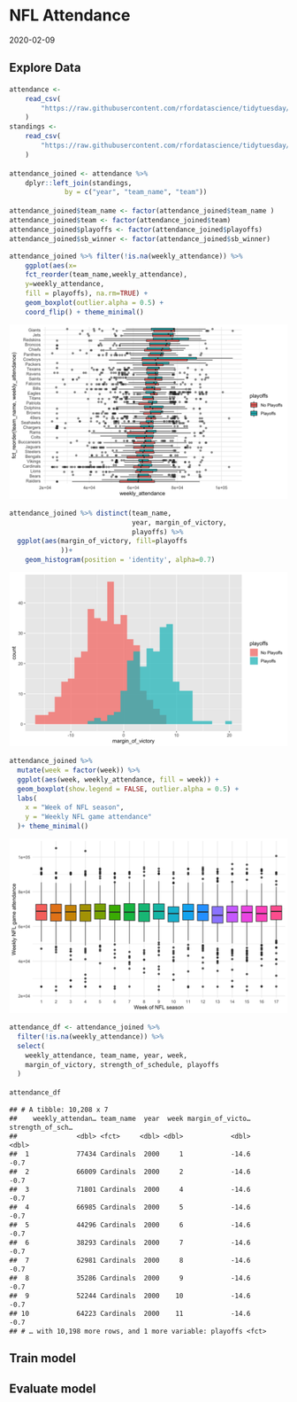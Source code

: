 NFL Attendance
================
2020-02-09

## Explore Data

``` r
attendance <-
    read_csv(
        "https://raw.githubusercontent.com/rfordatascience/tidytuesday/master/data/2020/2020-02-04/attendance.csv" , progress = TRUE
    )
standings <-
    read_csv(
        "https://raw.githubusercontent.com/rfordatascience/tidytuesday/master/data/2020/2020-02-04/standings.csv"
    )

attendance_joined <- attendance %>%
    dplyr::left_join(standings,
              by = c("year", "team_name", "team"))

attendance_joined$team_name <- factor(attendance_joined$team_name )
attendance_joined$team <- factor(attendance_joined$team)
attendance_joined$playoffs <- factor(attendance_joined$playoffs)
attendance_joined$sb_winner <- factor(attendance_joined$sb_winner)
```

``` r
attendance_joined %>% filter(!is.na(weekly_attendance)) %>%
    ggplot(aes(x=
    fct_reorder(team_name,weekly_attendance), 
    y=weekly_attendance,
    fill = playoffs), na.rm=TRUE) +
    geom_boxplot(outlier.alpha = 0.5) +
    coord_flip() + theme_minimal()
```

![](nfl_attendance_files/figure-gfm/unnamed-chunk-1-1.png)<!-- -->

``` r
attendance_joined %>% distinct(team_name,
                               year, margin_of_victory,
                               playoffs) %>%
  ggplot(aes(margin_of_victory, fill=playoffs
             ))+
    geom_histogram(position = 'identity', alpha=0.7)
```

![](nfl_attendance_files/figure-gfm/unnamed-chunk-2-1.png)<!-- -->

``` r
attendance_joined %>%
  mutate(week = factor(week)) %>%
  ggplot(aes(week, weekly_attendance, fill = week)) +
  geom_boxplot(show.legend = FALSE, outlier.alpha = 0.5) +
  labs(
    x = "Week of NFL season",
    y = "Weekly NFL game attendance"
  )+ theme_minimal()
```

![](nfl_attendance_files/figure-gfm/unnamed-chunk-3-1.png)<!-- -->

``` r
attendance_df <- attendance_joined %>%
  filter(!is.na(weekly_attendance)) %>%
  select(
    weekly_attendance, team_name, year, week,
    margin_of_victory, strength_of_schedule, playoffs
  )

attendance_df
```

    ## # A tibble: 10,208 x 7
    ##    weekly_attendan… team_name  year  week margin_of_victo… strength_of_sch…
    ##               <dbl> <fct>     <dbl> <dbl>            <dbl>            <dbl>
    ##  1            77434 Cardinals  2000     1            -14.6             -0.7
    ##  2            66009 Cardinals  2000     2            -14.6             -0.7
    ##  3            71801 Cardinals  2000     4            -14.6             -0.7
    ##  4            66985 Cardinals  2000     5            -14.6             -0.7
    ##  5            44296 Cardinals  2000     6            -14.6             -0.7
    ##  6            38293 Cardinals  2000     7            -14.6             -0.7
    ##  7            62981 Cardinals  2000     8            -14.6             -0.7
    ##  8            35286 Cardinals  2000     9            -14.6             -0.7
    ##  9            52244 Cardinals  2000    10            -14.6             -0.7
    ## 10            64223 Cardinals  2000    11            -14.6             -0.7
    ## # … with 10,198 more rows, and 1 more variable: playoffs <fct>

## Train model

## Evaluate model
